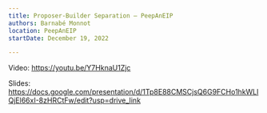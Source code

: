 ```yaml
---
title: Proposer-Builder Separation — PeepAnEIP
authors: Barnabé Monnot
location: PeepAnEIP
startDate: December 19, 2022

---
```


Video: <https://youtu.be/Y7HknaU1Zjc>

Slides: <https://docs.google.com/presentation/d/1Tp8E88CMSCjsQ6G9FCHo1hkWLlQjEl66xI-8zHRCtFw/edit?usp=drive_link>